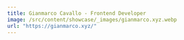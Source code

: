 ```yaml
---
title: Gianmarco Cavallo - Frontend Developer
image: /src/content/showcase/_images/gianmarco.xyz.webp
url: "https://gianmarco.xyz/"
---
```

